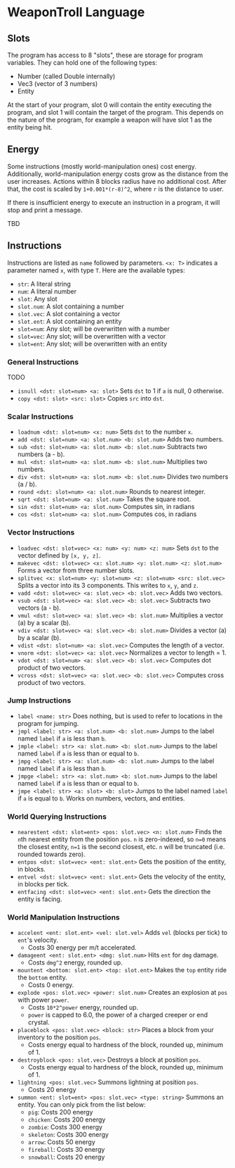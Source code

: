 # WeaponTroll Language

## Slots

The program has access to 8 "slots", these are storage for
program variables. They can hold one of the following types:
- Number (called Double internally)
- Vec3 (vector of 3 numbers)
- Entity

At the start of your program, slot 0 will contain the entity executing the program,
and slot 1 will contain the target of the program. This depends on the nature of the program,
for example a weapon will have slot 1 as the entity being hit.

## Energy

Some instructions (mostly world-manipulation ones) cost energy. Additionally,
world-manipulation energy costs grow as the distance from the user increases.
Actions within 8 blocks radius have no additional cost. After that, the cost
is scaled by `1+0.001*(r-8)^2`, where `r` is the distance to user.

If there is insufficient energy to execute an instruction in a program, it will stop
and print a message.

TBD

## Instructions

Instructions are listed as `name` followed by parameters.
`<x: T>` indicates a parameter named `x`, with type `T`.
Here are the available types:
- `str`: A literal string
- `num`: A literal number
- `slot`: Any slot
- `slot.num`: A slot containing a number
- `slot.vec`: A slot containing a vector
- `slot.ent`: A slot containing an entity
- `slot=num`: Any slot; will be overwritten with a number
- `slot=vec`: Any slot; will be overwritten with a vector
- `slot=ent`: Any slot; will be overwritten with an entity

### General Instructions

TODO
- `isnull <dst: slot=num> <a: slot>` Sets `dst` to 1 if `a` is null, 0 otherwise.
- `copy <dst: slot> <src: slot>` Copies `src` into `dst`.

### Scalar Instructions

- `loadnum <dst: slot=num> <x: num>` Sets `dst` to the number `x`.
- `add <dst: slot=num> <a: slot.num> <b: slot.num>` Adds two numbers.
- `sub <dst: slot=num> <a: slot.num> <b: slot.num>` Subtracts two numbers (a - b).
- `mul <dst: slot=num> <a: slot.num> <b: slot.num>` Multiplies two numbers.
- `div <dst: slot=num> <a: slot.num> <b: slot.num>` Divides two numbers (a / b).
- `round <dst: slot=num> <a: slot.num>` Rounds to nearest integer.
- `sqrt <dst: slot=num> <a: slot.num>` Takes the square root.
- `sin <dst: slot=num> <a: slot.num>` Computes sin, in radians
- `cos <dst: slot=num> <a: slot.num>` Computes cos, in radians

### Vector Instructions

- `loadvec <dst: slot=vec> <x: num> <y: num> <z: num>` Sets `dst` to the vector defined by `[x, y, z]`.
- `makevec <dst: slot=vec> <x: slot.num> <y: slot.num> <z: slot.num>` Forms a vector from three number slots.
- `splitvec <x: slot=num> <y: slot=num> <z: slot=num> <src: slot.vec>` Splits a vector into its 3 components. This writes to `x`, `y`, and `z`.
- `vadd <dst: slot=vec> <a: slot.vec> <b: slot.vec>` Adds two vectors.
- `vsub <dst: slot=vec> <a: slot.vec> <b: slot.vec>` Subtracts two vectors (a - b).
- `vmul <dst: slot=vec> <a: slot.vec> <b: slot.num>` Multiplies a vector (a) by a scalar (b).
- `vdiv <dst: slot=vec> <a: slot.vec> <b: slot.num>` Divides a vector (a) by a scalar (b).
- `vdist <dst: slot=num> <a: slot.vec>` Computes the length of a vector.
- `vnorm <dst: slot=vec> <a: slot.vec>` Normalizes a vector to length = 1.
- `vdot <dst: slot=num> <a: slot.vec> <b: slot.vec>` Computes dot product of two vectors.
- `vcross <dst: slot=vec> <a: slot.vec> <b: slot.vec>` Computes cross product of two vectors.

### Jump Instructions

- `label <name: str>` Does nothing, but is used to refer to locations in the program for jumping.
- `jmpl <label: str> <a: slot.num> <b: slot.num>` Jumps to the label named `label` if `a` is less than `b`.
- `jmple <label: str> <a: slot.num> <b: slot.num>` Jumps to the label named `label` if `a` is less than or equal to `b`.
- `jmpg <label: str> <a: slot.num> <b: slot.num>` Jumps to the label named `label` if `a` is less than `b`.
- `jmpge <label: str> <a: slot.num> <b: slot.num>` Jumps to the label named `label` if `a` is less than or equal to `b`.
- `jmpe <label: str> <a: slot> <b: slot>` Jumps to the label named `label` if `a` is equal to `b`. Works on
  numbers, vectors, and entities.

### World Querying Instructions

- `nearestent <dst: slot=ent> <pos: slot.vec> <n: slot.num>` Finds the `n`th nearest entity from the position `pos`.
  `n` is zero-indexed, so `n=0` means the closest entity, `n=1` is the second closest, etc.
  `n` will be truncated (i.e. rounded towards zero).
- `entpos <dst: slot=vec> <ent: slot.ent>` Gets the position of the entity, in blocks.
- `entvel <dst: slot=vec> <ent: slot.ent>` Gets the velocity of the entity, in blocks per tick.
- `entfacing <dst: slot=vec> <ent: slot.ent>` Gets the direction the entity is facing.

### World Manipulation Instructions

- `accelent <ent: slot.ent> <vel: slot.vel>` Adds `vel` (blocks per tick) to `ent`'s velocity.
  - Costs 30 energy per m/t accelerated.
- `damageent <ent: slot.ent> <dmg: slot.num>` Hits `ent` for `dmg` damage.
  - Costs `dmg^2` energy, rounded up.
- `mountent <bottom: slot.ent> <top: slot.ent>` Makes the `top` entity ride the `bottom` entity.
  - Costs 0 energy.
- `explode <pos: slot.vec> <power: slot.num>` Creates an explosion at `pos` with power `power`.
  - Costs `10*2^power` energy, rounded up.
  - `power` is capped to 6.0, the power of a charged creeper or end crystal.
- `placeblock <pos: slot.vec> <block: str>` Places a block from your inventory to the position `pos`.
  - Costs energy equal to hardness of the block, rounded up, minimum of 1.
- `destroyblock <pos: slot.vec>` Destroys a block at position `pos`.
  - Costs energy equal to hardness of the block, rounded up, minimum of 1.
- `lightning <pos: slot.vec>` Summons lightning at position `pos`.
  - Costs 20 energy
- `summon <ent: slot=ent> <pos: slot.vec> <type: string>` Summons an entity. You can only pick from the list below:
  - `pig`: Costs 200 energy
  - `chicken`: Costs 200 energy
  - `zombie`: Costs 300 energy
  - `skeleton`: Costs 300 energy
  - `arrow`: Costs 50 energy
  - `fireball`: Costs 30 energy
  - `snowball`: Costs 20 energy